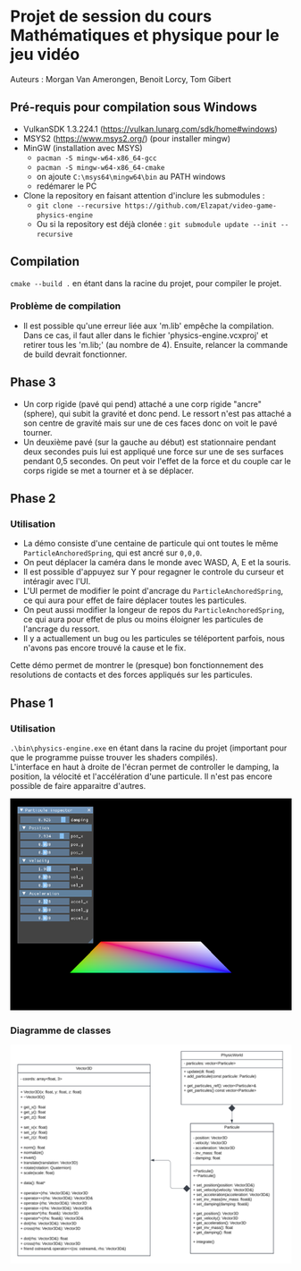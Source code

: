 # Projet de session du cours Mathématiques et physique pour le jeu vidéo

Auteurs : Morgan Van Amerongen, Benoit Lorcy, Tom Gibert

## Pré-requis pour compilation sous Windows

- VulkanSDK 1.3.224.1 (https://vulkan.lunarg.com/sdk/home#windows)
- MSYS2 (https://www.msys2.org/) (pour installer mingw)
- MinGW (installation avec MSYS)
  - `pacman -S mingw-w64-x86_64-gcc`
  - `pacman -S mingw-w64-x86_64-cmake`
  - on ajoute `C:\msys64\mingw64\bin` au PATH windows
  - redémarer le PC
- Clone la repository en faisant attention d'inclure les submodules :
  - `git clone --recursive https://github.com/Elzapat/video-game-physics-engine`
  - Ou si la repository est déjà clonée : `git submodule update --init --recursive`

## Compilation

`cmake --build .` en étant dans la racine du projet, pour compiler le projet.

### Problème de compilation

* Il est possible qu'une erreur liée aux 'm.lib' empêche la compilation. Dans ce cas, il faut aller dans le fichier 'physics-engine.vcxproj' et retirer tous les 'm.lib;' (au nombre de 4). Ensuite, relancer la commande de build devrait fonctionner.


## Phase 3
 
* Un corp rigide (pavé qui pend) attaché a une corp rigide "ancre" (sphere), qui subit la gravité et donc pend. Le ressort n'est pas attaché a son centre de gravité mais sur une de ces faces donc on voit le pavé tourner.
* Un deuxième pavé (sur la gauche au début) est stationnaire pendant deux secondes puis lui est appliqué une force sur une de ses surfaces pendant 0,5 secondes. On peut voir l'effet de la force et du couple car le corps rigide se met a tourner et à se déplacer.

## Phase 2

### Utilisation

* La démo consiste d'une centaine de particule qui ont toutes le même `ParticleAnchoredSpring`, qui est ancré sur `0,0,0`.
* On peut déplacer la caméra dans le monde avec WASD, A, E et la souris.
* Il est possible d'appuyez sur Y pour regagner le controle du curseur et intéragir avec l'UI.
* L'UI permet de modifier le point d'ancrage du `ParticleAnchoredSpring`, ce qui aura pour effet de faire déplacer toutes les particules.
* On peut aussi modifier la longeur de repos du `ParticleAnchoredSpring`, ce qui aura pour effet de plus ou moins éloigner les particules de l'ancrage du ressort.
* Il y a actuallement un bug ou les particules se téléportent parfois, nous n'avons pas encore trouvé la cause et le fix.

Cette démo permet de montrer le (presque) bon fonctionnement des resolutions de contacts et des forces appliqués sur les particules.

## Phase 1

### Utilisation

`.\bin\physics-engine.exe` en étant dans la racine du projet (important pour que le programme puisse trouver les shaders compilés).  
L'interface en haut à droite de l'écran permet de controller le damping, la position, la vélocité et l'accélération d'une particule. Il n'est pas encore possible de faire apparaitre d'autres.

<p align="center">
    <img src="./assets/demo.png">
</p>

### Diagramme de classes

<p align="center">
    <img src="./assets/uml.png">
</p>

